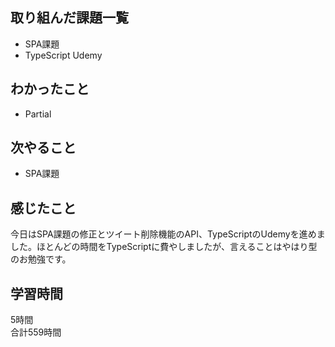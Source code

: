 ## 取り組んだ課題一覧
- SPA課題
- TypeScript Udemy

## わかったこと
- Partial

## 次やること
- SPA課題

## 感じたこと
今日はSPA課題の修正とツイート削除機能のAPI、TypeScriptのUdemyを進めました。ほとんどの時間をTypeScriptに費やしましたが、言えることはやはり型のお勉強です。

## 学習時間
5時間<br />
合計559時間
